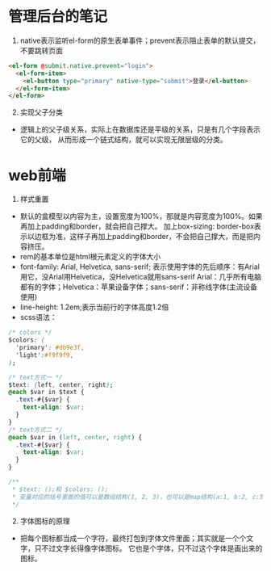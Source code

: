 # 管理后台的笔记
1. native表示监听el-form的原生表单事件；prevent表示阻止表单的默认提交，不要跳转页面
```html
<el-form @submit.native.prevent="login">
  <el-form-item>
    <el-button type="primary" native-type="submit">登录</el-button>
  </el-form-item>
</el-form>
```

2. 实现父子分类
- 逻辑上的父子级关系，实际上在数据库还是平级的关系，只是有几个字段表示它的父级，
从而形成一个链式结构，就可以实现无限层级的分类。

# web前端
1. 样式重置
- 默认的盒模型以内容为主，设置宽度为100%，那就是内容宽度为100%。如果再加上padding和border，就会把自己撑大。
  加上box-sizing: border-box表示以边框为准，这样子再加上padding和border，不会把自己撑大，而是把内容挤压。
- rem的基本单位是html根元素定义的字体大小
- font-family: Arial, Helvetica, sans-serif;
表示使用字体的先后顺序：有Arial用它，没Arial用Helvetica，没Helvetica就用sans-serif
Arial：几乎所有电脑都有的字体；Helvetica：苹果设备字体；sans-serif：非称线字体(主流设备使用)
- line-height: 1.2em;表示当前行的字体高度1.2倍
- scss语法：
```css
/* colors */
$colors: (
  'primary': #db9e3f,
  'light':#f9f9f9,
);

/* text方式一 */
$text: (left, center, right);
@each $var in $text {
  .text-#{$var} {
    text-align: $var;
  }
}
/* text方式二 */
@each $var in (left, center, right) {
  .text-#{$var} {
    text-align: $var;
  }
}

/**
 * $text: ();和 $colors: ();
 * 变量对应的括号里面的值可以是数组结构(1, 2, 3)，也可以是map结构(a:1, b:2, c:3)。
 */
```

2. 字体图标的原理
- 把每个图标都当成一个字符，最终打包到字体文件里面；其实就是一个个文字，只不过文字长得像字体图标。
 它也是个字体，只不过这个字体是画出来的图标。